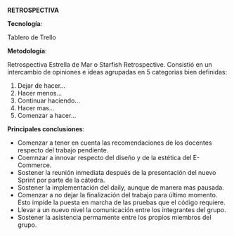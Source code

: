
**RETROSPECTIVA**


**Tecnología**: 

Tablero de Trello


**Metodología**: 

Retrospectiva Estrella de Mar o Starfish Retrospective.
Consistió en un intercambio de opiniones e ideas agrupadas en 5 categorias bien definidas: 


1. Dejar de hacer...
2. Hacer menos...
3. Continuar haciendo...
4. Hacer mas...
5. Comenzar a hacer...


**Principales conclusiones**:

- Comenzar a tener en cuenta las recomendaciones de los docentes respecto del trabajo pendiente.
- Coemnzar a innovar respecto del diseño y de la estética del E-Commerce.
- Sostener la reunión inmediata después de la presentación del nuevo Sprint por parte de la cátedra.
- Sostener la implementación del daily, aunque de manera mas pausada.
- Comenzar a no dejar la finalización del trabajo para último momento. Esto impide la puesta en marcha de las pruebas que el código requiere.
- Llevar a un nuevo nivel la comunicación entre los integrantes del grupo.
- Sostener la asistencia permamente entre los propios miembros del grupo.
